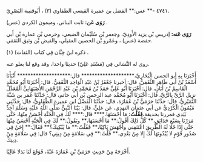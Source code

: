 ٤٧٤١ -** عس:** الفضل بن عميرة القيسي الطفاوي (٣) ، أَبُوقتيبة البَصْرِيّ.

**رَوَى عَن:** ثابت البناني، وميمون الكردي (عس) .

**رَوَى عَنه:** إدريس بْن يزيد الأَودِيّ، وجعفر بْن سُلَيْمان الضبعي، وحرمي بْن عمارة بْن أَبي حفصة (عس) ، وعَمْرو بْن الحصين العقيلي، والفيض بْن وثيق الثقفي.

ذكره ابنُ حِبَّان فِي كتاب (الثقات) (١) .

روى له النَّسَائي فِي (مَسْنَدِ عَلِيّ) حديثا واحدا، وقد وقع لنا بعلو عنه.

أَخْبَرَنَا بِهِ أبو الحسن الْبُخَارِيِّ،******************** قال:******************** أَنْبَأَنَا أَسْعَدُ بْنُ أَبي طَاهِرٍ الثَّقَفِيُّ، قال: أخبرنا جَعْفَرُ بْنُ عَبْدِ الْوَاحِدِ الثَّقَفِيُّ، قال: أَخْبَرَنَا أَبُو مُحَمَّدٍ الْقَاسِمُ بْنُ أَبَانٍ، قال: أَخْبَرَنَا أَبُو عَلِيٍّ حَمَدُ بْنُ مُحَمَّدِ بْنِ عَبْدِ الرَّحْمَنِ الأَصْبَهَانِيُّ الْمُعَدِّلُ نزيل الرَّيِّ بِالرَّيِّ، قال: أَخْبَرَنَا أَبُو مُحَمَّد عبد الرحمن بْن أَبي حاتم، قال: حَدَّثَنَا عُمَر بن شَبَّةَ النُّمَيْرِيُّ، قال: حَدَّثَنَا حَرَمَيُّ بْنُ عُمَارَةَ، قال: حَدَّثَنَا الْفَضْلُ ابن عميرة الطَّفَاوِيُّ، قال: حَدَّثَنِي مَيْمُونٌ الْكُرْدِيُّ عَن أبي عثمان النهدي، عَن عَلِيٍّ، قال: بَيْنَا النَّبِيُّ صَلَّى اللَّهُ عَلَيْهِ وَسَلَّمَ آخِذٌ بَيَدِي فمررنا بحديقة،**فَقُلْتُ:** مَا أَحْسَنَهَا.**** قال:**** لَكَ فِي الْجَنَّةِ أَحْسَنُ مِنْهَا، حَتَّى مَرَرْنَا بِسَبْعِ حَدَائِقٍ،** كُلُّ ذَلِكَ أَقُولُ:** مَا أَحْسَنَهَا،** ويَقُولُ:** لَكَ فِي الْجَنَّةِ أَحْسَنُ مِنْهَا حَتَّى إِذَا خَلا لَهُ الطَّرِيقَ اعْتَنَقِني وأَجْهَشَ بَاكِيًا،** فَقُلْتُ:** مَا يُبْكِيكَ؟** فَقَالَ:** إِحَنٌ فِي صُدُورِ قَوْمٍ لا يُبْدُونَهَا لَكَ إِلا مِنْ بَعْدِي.** قُلْتُ:** فِي سَلامَةٍ مِنْ دِينِي؟ قال: فِي سَلامَةٍ مِنْ دِينِكَ.

أَخْرَجَهُ مِنْ حَدِيثِ حَرَمَيِّ بْنِ عُمَارَةَ عَنْهُ، فَوَقَعَ لَنَا بَدَلا عَالِيًا.